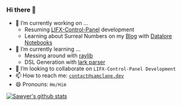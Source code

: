 ### Hi there 👋
- 🔭 I’m currently working on ...
  - Resuming [LIFX-Control-Panel](https://github.com/samclane/LIFX-Control-Panel) development
  - Learning about Surreal Numbers on my [Blog](https://samclane.dev/2021-5-26-surreal-numbers-in-python/) with [Datalore Notebooks](https://datalore.jetbrains.com/view/notebook/y0irTQxpwjtJraOPVB5Kuf)
- 🌱 I’m currently learning ...
  - Messing around with [raylib](https://www.raylib.com/)
  - DSL Generation with [lark parser](https://github.com/lark-parser/lark) 
- 👯 I’m looking to collaborate on `LIFX-Control-Panel Development`
- 📫 How to reach me: [`contact@samclane.dev`](mailto:contact@samclane.dev)
- 😄 Pronouns: `He/Him`

[![Sawyer's github stats](https://github-readme-stats.vercel.app/api?username=samclane)](https://github.com/anuraghazra/github-readme-stats)
